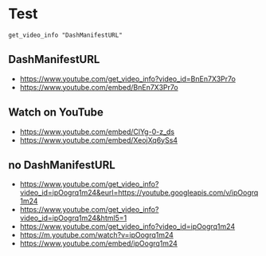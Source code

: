 # Test

~~~
get_video_info "DashManifestURL"
~~~

## DashManifestURL

- <https://www.youtube.com/get_video_info?video_id=BnEn7X3Pr7o>
- https://www.youtube.com/embed/BnEn7X3Pr7o

## Watch on YouTube

- <https://www.youtube.com/embed/ClYg-0-z_ds>
- https://www.youtube.com/embed/XeojXq6ySs4

## no DashManifestURL

- <https://www.youtube.com/get_video_info?video_id=ipOogrq1m24&eurl=https://youtube.googleapis.com/v/ipOogrq1m24>
- <https://www.youtube.com/get_video_info?video_id=ipOogrq1m24&html5=1>
- <https://www.youtube.com/get_video_info?video_id=ipOogrq1m24>
- https://m.youtube.com/watch?v=ipOogrq1m24
- https://www.youtube.com/embed/ipOogrq1m24
